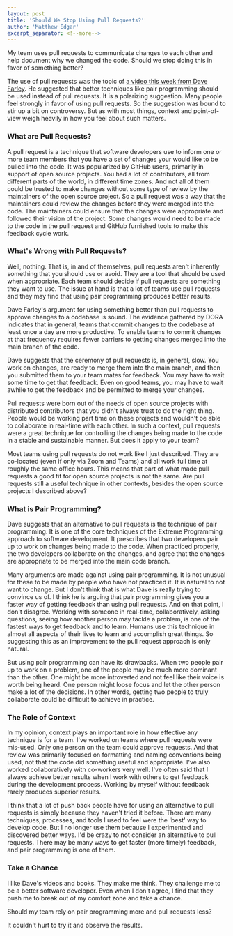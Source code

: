 ```yaml
---
layout: post
title: 'Should We Stop Using Pull Requests?'
author: 'Matthew Edgar'
excerpt_separator: <!--more-->
---
```


My team uses pull requests to communicate changes to each other and help document why we changed the code. Should we stop doing this in favor of something better?

<!--more-->

The use of pull requests was the topic of [a video this week from Dave Farley](https://www.youtube.com/watch?v=ASOSEiJCyEM). He suggested that better techniques like pair programming should be used instead of pull requests. It is a polarizing suggestion. Many people feel strongly in favor of using pull requests. So the suggestion was bound to stir up a bit on controversy. But as with most things, context and point-of-view weigh heavily in how you feel about such matters.

### What are Pull Requests?

A pull request is a technique that software developers use to inform one or more team members that you have a set of changes your would like to be pulled into the code. It was popularized by GitHub users, primarily in support of open source projects. You had a lot of contributors, all from different parts of the world, in different time zones. And not all of them could be trusted to make changes without some type of review by the maintainers of the open source project. So a pull request was a way that the maintainers could review the changes before they were merged into the code. The maintainers could ensure that the changes were appropriate and followed their vision of the project. Some changes would need to be made to the code in the pull request and GitHub furnished tools to make this feedback cycle work. 

### What's Wrong with Pull Requests?

Well, nothing. That is, in and of themselves, pull requests aren't inherently something that you should use or avoid. They are a tool that should be used when appropriate. Each team should decide if pull requests are something they want to use. The issue at hand is that a lot of teams use pull requests and they may find that using pair programming produces better results.

Dave Farley's argument for using something better than pull requests to approve changes to a codebase is sound. The evidence gathered by DORA indicates that in general, teams that commit changes to the codebase at least once a day are more productive. To enable teams to commit changes at that frequency requires fewer barriers to getting changes  merged into the main branch of the code.

Dave suggests that the ceremony of pull requests is, in general, slow. You work on changes, are ready to merge them into the main branch, and then you submitted them to your team mates for feedback. You may have to wait some time to get that feedback. Even on good teams, you may have to wait awhile to get the feedback and be permitted to merge your changes.

Pull requests were born out of the needs of open source projects with distributed contributors that you didn't always trust to do the right thing. People would be working part time on these projects and wouldn't be able to collaborate in real-time with each other. In such a context, pull requests were a great technique for controlling the changes being made to the code in a stable and sustainable manner. But does it apply to your team?

Most teams using pull requests do not work like I just described. They are co-located (even if only via Zoom and Teams) and all work full time at roughly the same office hours. This means that part of what made pull requests a good fit for open source projects is not the same. Are pull requests still a useful technique in other contexts, besides the open source projects I described above?

### What is Pair Programming?

Dave suggests that an alternative to pull requests is the technique of pair programming. It is one of the core techniques of the Extreme Programming approach to software development. It prescribes that two developers pair up to work on changes being made to the code. When practiced properly, the two developers collaborate on the changes, and agree that the changes are appropriate to be merged into the main code branch. 

Many arguments are made against using pair programming. It is not unusual for these to be made by people who have not practiced it. It is natural to not want to change. But I don't think that is what Dave is really trying to convince us of. I think he is arguing that pair programming gives you a faster way of getting feedback than using pull requests. And on that point, I don't disagree. Working with someone in real-time, collaboratively, asking questions, seeing how another person may tackle a problem, is one of the fastest ways to get feedback and to learn. Humans use this technique in almost all aspects of their lives to learn and accomplish great things. So suggesting this as an improvement to the pull request approach is only natural.

But using pair programming can have its drawbacks. When two people pair up to work on a problem, one of the people may be much more dominant than the other. One might be more introverted and not feel like their voice is worth being heard. One person might loose focus and let the other person make a lot of the decisions. In other words, getting two people to truly collaborate could be difficult to achieve in practice. 

### The Role of Context

In my opinion, context plays an important role in how effective any technique is for a team. I've worked on teams where pull requests were mis-used. Only one person on the team could approve requests. And that review was primarily focused on formatting and naming conventions being used, not that the code did something useful and appropriate. I've also worked collaboratively with co-workers very well. I've often said that I always achieve better results when I work with others to get feedback during the development process. Working by myself without feedback rarely produces superior results.

I think that a lot of push back people have for using an alternative to pull requests is simply because they haven't tried it before. There are many techniques, processes, and tools I used to feel were the 'best' way to develop code. But I no longer use them because I experimented and discovered better ways. I'd be crazy to not consider an alternative to pull requests. There may be many ways to get faster (more timely) feedback, and pair programming is one of them. 

### Take a Chance

I like Dave's videos and books. They make me think. They challenge me to be a better software developer. Even when I don't agree, I find that they push me to break out of my comfort zone and take a chance. 

Should my team rely on pair programming more and pull requests less? 

It couldn't hurt to try it and observe the results. 

